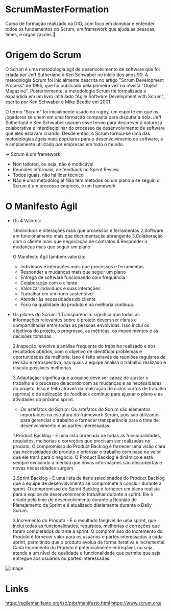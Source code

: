# ScrumMasterFormation
Curso de formação realizado na DIO, com foco em dominar e entender todos os fundamentos do Scrum, um framework que ajuda as pessoas, times, e organizações.🚀   

 
# Origem do Scrum
O Scrum é uma metodologia ágil de desenvolvimento de software que foi criada por Jeff Sutherland e Ken Schwaber no início dos anos 90. A metodologia Scrum foi inicialmente descrita no artigo "Scrum Development Process" de 1995, que foi publicado pela primeira vez na revista "Object Magazine". Posteriormente, a metodologia Scrum foi formalizada e expandida em um livro intitulado "Agile Software Development with Scrum", escrito por Ken Schwaber e Mike Beedle em 2001.

O termo "Scrum" foi inicialmente usado no rugby, um esporte em que os jogadores se unem em uma formação compacta para disputar a bola. Jeff Sutherland e Ken Schwaber usaram esse termo para descrever a natureza colaborativa e interdisciplinar do processo de desenvolvimento de software que eles estavam criando. Desde então, o Scrum tornou-se uma das metodologias ágeis mais populares para o desenvolvimento de software, e é amplamente utilizado por empresas em todo o mundo.

-> Scrum é um framework

  - Non tailored, ou seja, não é modicável
  - Reuniões informais, de feedback no Sprint Review
  - Todos iguais, não há líder técnico
  - Não é uma metodologia! Não tem metodos ou um plano a se seguir, o Scrum é um processo empírico, é um framework
# O Manifesto Ágil
- Os 4 Valores: 

  1.Indivíduos e interações mais que processos e ferramentas
  2.Software em funcionamento mais que documentação abrangente
  3.Colaboração com o cliente mais que negociação de contratos
  4.Responder a mudanças mais que seguir um plano
  
  O Manifesto Ágil também valoriza:

  - Indivíduos e interações mais que processos e ferramentas
  - Responder a mudanças mais que seguir um plano
  - Entrega de software funcionando com frequência
  - Colaboração com o cliente
  - Valorizar indivíduos e suas interações
  - Trabalhar em um ritmo sustentável
  - Atender às necessidades do cliente
  - Foco na qualidade do produto e na melhoria contínua.
  
- Os pilares do Scrum:
  1.Transparência: significa que todas as informações relevantes sobre o projeto devem ser claras e compartilhadas entre todas as pessoas envolvidas. Isso inclui os          objetivos do projeto, o progresso, as métricas, os impedimentos e as decisões tomadas.
  
  2.Inspeção: envolve a análise frequente do trabalho realizado e dos resultados obtidos, com o objetivo de identificar problemas e oportunidades de melhoria. Isso é feito   através de reuniões regulares de revisão e retrospectiva, nas quais a equipe analisa o trabalho realizado e discute possíveis melhorias.

  3.Adaptação: significa que a equipe deve ser capaz de ajustar o trabalho e o processo de acordo com as mudanças e as necessidades do projeto. Isso é feito através da       realização de ciclos curtos de trabalho (sprints) e da aplicação de feedback contínuo para ajustar o plano e as atividades do próximo sprint.
  
  - Os astefatos do Scrum:
  Os artefatos do Scrum são elementos importantes na estrutura do framework Scrum, pois são utilizados para gerenciar o trabalho e fornecer transparência para o time de desenvolvimento e as partes interessadas.
  
  1.Product Backlog - É uma lista ordenada de todas as funcionalidades, requisitos, melhorias e correções que precisam ser realizadas no produto. O compromisso do Product Backlog é fornecer uma visão clara das necessidades do produto e priorizar o trabalho com base no valor que ele trará para o negócio. O Product Backlog é dinâmico e está sempre evoluindo à medida que novas informações são descobertas e novas necessidades surgem.

  2.Sprint Backlog - É uma lista de itens selecionados do Product Backlog que a equipe de desenvolvimento se compromete a concluir durante a sprint. O compromisso do Sprint Backlog é fornecer um plano realista para a equipe de desenvolvimento trabalhar durante a sprint. Ele é criado pelo time de desenvolvimento durante a Reunião de Planejamento da Sprint e é atualizado diariamente durante o Daily Scrum.

  3.Incremento do Produto - É o resultado tangível de uma sprint, que inclui todas as funcionalidades, requisitos, melhorias e correções que foram completados durante a sprint. O compromisso do Incremento do Produto é fornecer valor para os usuários e partes interessadas a cada sprint, permitindo que o produto evolua de forma iterativa e incremental. Cada Incremento do Produto é potencialmente entregável, ou seja, atende a um nível de qualidade e funcionalidade que permite que seja entregue aos usuários ou partes interessadas.
  
![image](https://user-images.githubusercontent.com/106775652/223494345-4e574f1f-81b1-433f-b7b0-ae8e33a71078.png)



# Links
https://agilemanifesto.org/iso/ptbr/manifesto.html
https://www.scrum.org/
